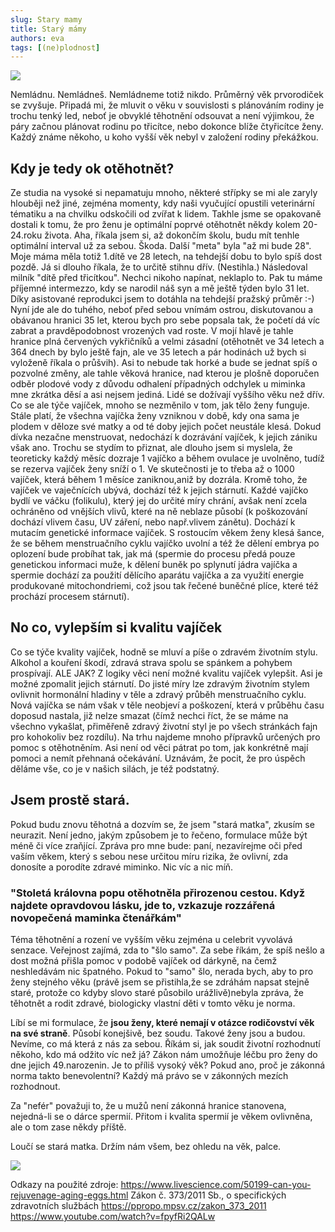 ```yaml
---
slug: Stary mamy
title: Starý mámy
authors: eva
tags: [(ne)plodnost]
---
```


![](https://i.imgur.com/Iw8C9t0.jpg)

Nemládnu. Nemládneš. Nemládneme totiž nikdo. Průměrný věk prvorodiček se zvyšuje. Připadá mi, že mluvit o věku v souvislosti s plánováním rodiny je trochu tenký led, neboť je obvyklé těhotnění odsouvat a není výjimkou, že páry začnou plánovat rodinu po třicítce, nebo dokonce blíže čtyřicítce ženy. Každý známe někoho, u koho vyšší věk nebyl v založení rodiny překážkou.

## Kdy je tedy ok otěhotnět?
Ze studia na vysoké si nepamatuju mnoho, některé střípky se mi ale zaryly hlouběji než jiné, zejména momenty, kdy naši vyučující opustili veterinární tématiku a na chvilku odskočili od zvířat k lidem. Takhle jsme se opakovaně dostali k tomu, že pro ženu je optimální poprvé otěhotnět někdy kolem 20-24.roku života. Aha, říkala jsem si, až dokončím školu, budu mít tenhle optimální interval už za sebou. Škoda. Další "meta" byla "až mi bude 28". Moje máma měla totiž 1.dítě ve 28 letech, na tehdejší dobu to bylo spíš dost pozdě. Já si dlouho říkala, že to určitě stihnu dřív. (Nestihla.) Následoval milník "dítě před třicítkou". Nechci nikoho napínat, neklaplo to. Pak tu máme příjemné intermezzo, kdy se narodil náš syn a mě ještě týden bylo 31 let. Díky asistované reprodukci jsem to dotáhla na tehdejší pražský průměr :-)
Nyní jde ale do tuhého, neboť před sebou vnímám ostrou, diskutovanou a obávanou hranici 35 let, kterou bych pro sebe popsala tak, že početí dá víc zabrat a pravděpodobnost vrozených vad roste. V mojí hlavě je tahle hranice plná červených vykřičníků a velmi zásadní (otěhotnět ve 34 letech a 364 dnech by bylo ještě fajn, ale ve 35 letech a pár hodinách už bych si vyloženě říkala o průšvih). Asi to nebude tak horké a bude se jednat spíš o pozvolné změny, ale tahle věková hranice, nad kterou je plošně doporučen odběr plodové vody z důvodu odhalení případných odchylek u miminka mne zkrátka děsí a asi nejsem jediná.
Lidé se dožívají vyššího věku než dřív. Co se ale týče vajíček, mnoho se nezměnilo v tom, jak tělo ženy funguje. Stále platí, že všechna vajíčka ženy vzniknou v době, kdy ona sama je plodem v děloze své matky a od té doby jejich počet neustále klesá. Dokud dívka nezačne menstruovat, nedochází k dozrávání vajíček, k jejich zániku však ano. Trochu se stydím to přiznat, ale dlouho jsem si myslela, že teoreticky každý měsíc dozraje 1 vajíčko a během ovulace je uvolněno, tudíž se rezerva vajíček ženy sníží o 1. Ve skutečnosti je to třeba až o 1000 vajíček, která během 1 měsíce zaniknou,aniž by dozrála. Kromě toho, že vajíček ve vaječnících ubývá, dochází též k jejich stárnutí. Každé vajíčko bydlí ve váčku (folikulu), který jej do určité míry chrání, avšak není zcela ochráněno od vnějších vlivů, které na ně neblaze působí (k poškozování dochází vlivem času, UV záření, nebo např.vlivem zánětu). Dochází k mutacím genetické informace vajíček. S rostoucím věkem ženy klesá šance, že se během menstruačního cyklu vajíčko uvolní a též že dělení embrya po oplození bude probíhat tak, jak má (spermie do procesu předá pouze genetickou informaci muže, k dělení buněk po splynutí jádra vajíčka a spermie dochází za použití dělícího aparátu vajíčka a za využití energie produkované mitochondriemi, což jsou tak řečené buněčné plíce, které též prochází procesem stárnutí).

## No co, vylepším si kvalitu vajíček
Co se týče kvality vajíček, hodně se mluví a píše o zdravém životním stylu. Alkohol a kouření škodí, zdravá strava spolu se spánkem a pohybem prospívají. ALE JAK? Z logiky věci není možné kvalitu vajíček vylepšit. Asi je možné zpomalit jejich stárnutí. Do jisté míry lze zdravým životním stylem ovlivnit hormonální hladiny v těle a zdravý průběh menstruačního cyklu. Nová vajíčka se nám však v těle neobjeví a poškození, která v průběhu času doposud nastala, již nelze smazat (čímž nechci říct, že se máme na všechno vykašlat, přiměřeně zdravý životní styl je po všech stránkách fajn pro kohokoliv bez rozdílu).
Na trhu najdeme mnoho přípravků určených pro pomoc s otěhotněním. Asi není od věci pátrat po tom, jak konkrétně mají pomoci a nemít přehnaná očekávání. Uznávám, že pocit, že pro úspěch děláme vše, co je v našich silách, je též podstatný. 

## Jsem prostě stará.
Pokud budu znovu těhotná a dozvím se, že jsem "stará matka", zkusím se neurazit. Není jedno, jakým způsobem je to řečeno, formulace může být méně či více zraňjící. Zpráva pro mne bude: paní, nezavírejme oči před vaším věkem, který s sebou nese určitou míru rizika, že ovlivní, zda donosíte a porodíte zdravé miminko. Nic víc a nic míň. 

### "Stoletá královna popu otěhotněla přirozenou cestou. Když najdete opravdovou lásku, jde to, vzkazuje rozzářená novopečená maminka čtenářkám"
Téma těhotnění a rození ve vyšším věku zejména u celebrit vyvolává senzace. Veřejnost zajímá, zda to "šlo samo". Za sebe říkám, že spíš nešlo a dost možná přišla pomoc v podobě vajíček od dárkyně, na čemž neshledávám nic špatného. Pokud to "samo" šlo, nerada bych, aby to pro ženy stejného věku (právě jsem se přistihla,že se zdráhám napsat stejně staré, protože co kdyby slovo staré působilo urážlivě)nebyla zpráva, že těhotnět a rodit zdravé, biologicky vlastní děti v tomto věku je norma.

Líbí se mi formulace, že **jsou ženy, které nemají v otázce rodičovství věk na své straně**. Působí konejšivě, bez soudu. Takové ženy jsou a budou. Nevíme, co má která z nás za sebou. Říkám si, jak soudit životní rozhodnutí někoho, kdo má odžito víc než já? Zákon nám umožňuje léčbu pro ženy do dne jejich 49.narozenin. Je to příliš vysoký věk? Pokud ano, proč je zákonná norma takto benevolentní? Každý má právo se v zákonných mezích rozhodnout. 

 Za "nefér" považuji to, že u mužů není zákonná hranice stanovena, nejedná-li se o dárce spermií. Přitom i kvalita spermií je věkem ovlivněna, ale o tom zase někdy příště.
 
Loučí se stará matka. Držím nám všem, bez ohledu na věk, palce.

![](https://hackmd.io/_uploads/ry30Ewq3h.jpg)



Odkazy na použité zdroje:
https://www.livescience.com/50199-can-you-rejuvenage-aging-eggs.html
Zákon č. 373/2011 Sb., o specifických zdravotních službách https://ppropo.mpsv.cz/zakon_373_2011
https://www.youtube.com/watch?v=fpyfRi2QALw

